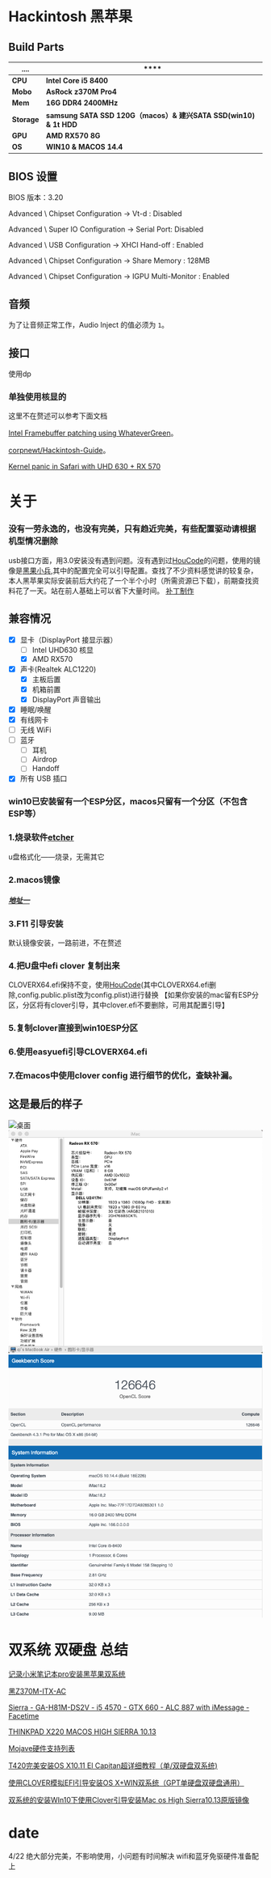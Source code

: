 # Hackintosh 黑苹果

## Build Parts

| **....**     | ****      |
| ----------  | --------------------------- |
| **CPU**     | **Intel Core i5 8400**      |
| **Mobo**    | **AsRock z370M Pro4**       |
| **Mem**     | **16G DDR4 2400MHz** |
| **Storage** | **samsung SATA SSD 120G（macos）& 建兴SATA SSD(win10) & 1t HDD**|
| **GPU**     | **AMD RX570 8G**  |
| **OS**     | **WIN10 & MACOS 14.4**  |

## BIOS 设置

BIOS 版本：3.20

Advanced \ Chipset Configuration → Vt-d : Disabled

Advanced \ Super IO Configuration → Serial Port: Disabled

Advanced \ USB Configuration → XHCI Hand-off : Enabled

Advanced \ Chipset Configuration → Share Memory : 128MB

Advanced \ Chipset Configuration → IGPU Multi-Monitor : Enabled

## 音频

为了让音频正常工作，Audio Inject 的值必须为 `1`。

## 接口
使用dp
 
### 单独使用核显的
这里不在赘述可以参考下面文档

[Intel Framebuffer patching using WhateverGreen](https://www.insanelymac.com/forum/topic/334899-intel-framebuffer-patching-using-whatevergreen/)。

[corpnewt/Hackintosh-Guide](https://github.com/corpnewt/Hackintosh-Guide/blob/master/config.plist-per-hardware/coffee-lake.md#properties)。

[Kernel panic in Safari with UHD 630 + RX 570](https://www.tonymacx86.com/threads/kernel-panic-in-safari-with-uhd-630-rx-570.264222/)


# 关于

###  没有一劳永逸的，也没有完美，只有趋近完美，有些配置驱动请根据机型情况删除

usb接口方面，用3.0安装没有遇到问题。沒有遇到过[HouCode](https://github.com/HouCoder/asrock-z370m-pro4-hackintosh)的问题，使用的镜像是[黑果小兵](https://blog.daliansky.net/macOS-Mojave-10.14.4-18E226-official-version-with-Clover-4903-original-image.html),其中的配置完全可以引导配置。查找了不少资料感觉讲的较复杂，本人黑苹果实际安装前后大约花了一个半个小时（所需资源已下载），前期查找资料花了一天。站在前人基础上可以省下大量时间。
[补丁制作](http://bbs.pcbeta.com/viewthread-1795112-1-1.html)

## 兼容情况

- [x] 显卡（DisplayPort 接显示器）
    - [ ] Intel UHD630 核显
    - [x] AMD RX570
- [x] 声卡(Realtek ALC1220)
    - [x] 主板后置
    - [x] 机箱前置
    - [x] DisplayPort 声音输出
- [x] 睡眠/唤醒
- [x] 有线网卡
- [ ] 无线 WiFi
- [ ] 蓝牙
    - [ ] 耳机
    - [ ] Airdrop
    - [ ] Handoff
- [x] 所有 USB 插口

### win10已安装留有一个ESP分区，macos只留有一个分区（不包含ESP等）

### 1.烧录软件[etcher](https://www.balena.io/etcher/) 
u盘格式化——烧录，无需其它

### 2.macos镜像

##### [地址一](https://blog.daliansky.net/)

### 3.F11 引导安装
默认镜像安装，一路前进，不在赘述

### 4.把U盘中efi clover 复制出来
CLOVERX64.efi保持不变，使用[HouCode](https://github.com/HouCoder/asrock-z370m-pro4-hackintosh)(其中CLOVERX64.efi删除,config.public.plist改为config.plist)进行替换
【如果你安装的mac留有ESP分区，分区将有clover引导，其中clover.efi不要删除，可用其配置引导】

### 5.复制clover直接到win10ESP分区

### 6.使用easyuefi引导CLOVERX64.efi

### 7.在macos中使用clover config 进行细节的优化，查缺补漏。

## 这是最后的样子

![桌面](./image/Snipaste_2019-04-22_19-02-29.png)
![显卡](./image/Snipaste_2019-04-22_19-47-25.png)
![跑分](./image/Snipaste_2019-04-21_17-53-30.png)

# 双系统 双硬盘 总结

[记录小米笔记本pro安装黑苹果双系统](https://post.smzdm.com/p/akmrken9/)

[黑Z370M-ITX-AC](https://github.com/youngle316/Z370M-ITX-AC)

[Sierra - GA-H81M-DS2V - i5 4570 - GTX 660 - ALC 887 with iMessage - Facetime](http://bbs.pcbeta.com/viewthread-1725201-1-1.html)

[THINKPAD X220 MACOS HIGH SIERRA 10.13](http://x220.mcdonnelltech.com/)

[Mojave硬件支持列表](https://www.chajian110.com/97.html)

[T420完美安装OS X10.11 El Capitan超详细教程（单/双硬盘双系统) ](https://forum.51nb.com/forum.php?mod=viewthread&tid=1639171&extra=page=1&page=1)

[使用CLOVER模拟EFI引导安装OS X+WIN双系统（GPT单硬盘双硬盘通用）](https://blog.csdn.net/qq_36583249/article/details/86102520)

[双系统的安装WIn10下使用Clover引导安装Mac os High Sierra10.13原版镜像](https://blog.csdn.net/lwpdzq/article/details/79562915)

# date

4/22  绝大部分完美，不影响使用，小问题有时间解决 wifi和蓝牙免驱硬件准备配上